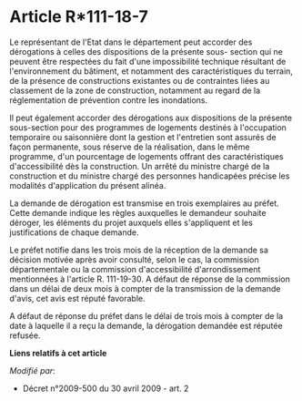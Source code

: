 # Article R*111-18-7

Le représentant de l'Etat dans le département peut accorder des dérogations à celles des dispositions de la présente sous-
section qui ne peuvent être respectées du fait d'une impossibilité technique résultant de l'environnement du bâtiment, et
notamment des caractéristiques du terrain, de la présence de constructions existantes ou de contraintes liées au classement
de la zone de construction, notamment au regard de la réglementation de prévention contre les inondations.

Il peut également accorder des dérogations aux dispositions de la présente sous-section pour des programmes de logements
destinés à l'occupation temporaire ou saisonnière dont la gestion et l'entretien sont assurés de façon permanente, sous
réserve de la réalisation, dans le même programme, d'un pourcentage de logements offrant des caractéristiques d'accessibilité
dès la construction. Un arrêté du ministre chargé de la construction et du ministre chargé des personnes handicapées précise
les modalités d'application du présent alinéa. 

La demande de dérogation est transmise en trois exemplaires au préfet. Cette demande indique les règles auxquelles le
demandeur souhaite déroger, les éléments du projet auxquels elles s'appliquent et les justifications de chaque demande.

Le préfet notifie dans les trois mois de la réception de la demande sa décision motivée après avoir consulté, selon le cas,
la commission départementale ou la commission d'accessibilité d'arrondissement mentionnées à l'article R. 111-19-30. A défaut
de réponse de la commission dans un délai de deux mois à compter de la transmission de la demande d'avis, cet avis est réputé
favorable.

A défaut de réponse du préfet dans le délai de trois mois à compter de la date à laquelle il a reçu la demande, la dérogation
demandée est réputée refusée.

**Liens relatifs à cet article**

_Modifié par_:

  - Décret n°2009-500 du 30 avril 2009 - art. 2
